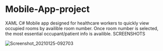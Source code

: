 # Mobile-App-project
XAML C#
Mobile app designed for healthcare workers to quickly view occupied rooms by availible room number. Once room number is selected, the most essential occupant/patient info is availible.
SCREENSHOTS

![Screenshot_20210125-092703](https://user-images.githubusercontent.com/54335750/113625614-20a14000-962f-11eb-9633-b5550ce64904.png)
